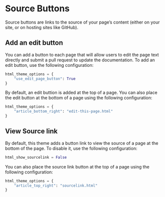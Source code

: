 # Source Buttons

Source buttons are links to the source of your page’s content (either on your site, or on hosting sites like GitHub).

## Add an edit button

You can add a button to each page that will allow users to edit the page text directly and submit a pull request to update the documentation. To add an edit button, use the following configuration:

```py
html_theme_options = {
    "use_edit_page_button": True
}
```

By default, an edit buttion is added at the top of a page. You can also place the edit button at the bottom of a page using the following configuration:

```py
html_theme_options = {
    "article_bottom_right": "edit-this-page.html"
}
```

## View Source link

By default, this theme adds a button link to view the source of a page at the bottom of the page. To disable it, use the following configuration:

```py
html_show_sourcelink = False
```

You can also place the source link button at the top of a page using the following configuration:

```py
html_theme_options = {
    "article_top_right": "sourcelink.html"
}
```
